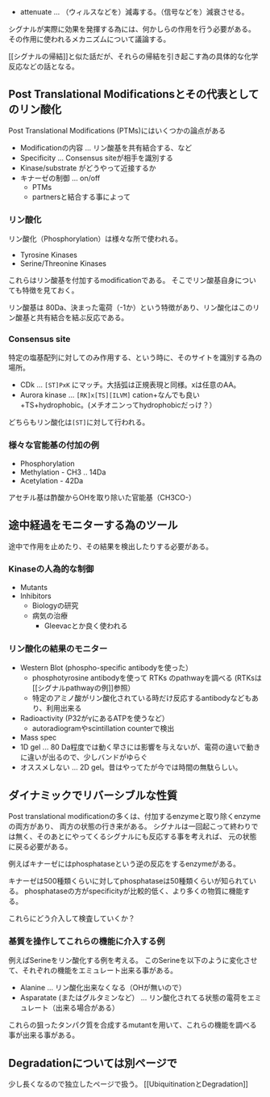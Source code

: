 - attenuate ... （ウィルスなどを）減毒する。（信号などを）減衰させる。

シグナルが実際に効果を発揮する為には、何かしらの作用を行う必要がある。
その作用に使われるメカニズムについて議論する。

[[シグナルの帰結]]と似た話だが、それらの帰結を引き起こす為の具体的な化学反応などの話となる。

## Post Translational Modificationsとその代表としてのリン酸化

Post Translational Modifications (PTMs)にはいくつかの論点がある

- Modificationの内容 ... リン酸基を共有結合する、など
- Specificity ... Consensus siteが相手を識別する
- Kinase/substrate がどうやって近接するか
- キナーゼの制御 ... on/off
   - PTMs
   - partnersと結合する事によって


### リン酸化

リン酸化（Phosphorylation）は様々な所で使われる。

- Tyrosine Kinases
- Serine/Threonine Kinases

これらはリン酸基を付加するmodificationである。
そこでリン酸基自身についても特徴を見ておく。

リン酸基は 80Da、決まった電荷（-1か）という特徴があり、リン酸化はこのリン酸基と共有結合を結ぶ反応である。

### Consensus site

特定の塩基配列に対してのみ作用する、という時に、そのサイトを識別する為の場所。

- CDk ... `[ST]PxK` にマッチ。大括弧は正規表現と同様。xは任意のAA。
- Aurora kinase ... `[RK]x[TS][ILVM]` cation+なんでも良い+TS+hydrophobic。(メチオニンってhydrophobicだっけ？）

どちらもリン酸化は`[ST]`に対して行われる。

### 様々な官能基の付加の例

- Phosphorylation
- Methylation - CH3 .. 14Da
- Acetylation - 42Da

アセチル基は酢酸からOHを取り除いた官能基（CH3CO-）

## 途中経過をモニターする為のツール

途中で作用を止めたり、その結果を検出したりする必要がある。

### Kinaseの人為的な制御

- Mutants
- Inhibitors
   - Biologyの研究
   - 病気の治療
       - Gleevacとか良く使われる

### リン酸化の結果のモニター

- Western Blot (phospho-specific antibodyを使った）
    - phosphotyrosine antibodyを使って RTKs のpathwayを調べる (RTKsは[[シグナルpathwayの例]]参照）
    - 特定のアミノ酸がリン酸化されている時だけ反応するantibodyなどもあり、利用出来る
- Radioactivity (P32がγにあるATPを使うなど）
    - autoradiogramやscintillation counterで検出
- Mass spec
- 1D gel ... 80 Da程度では動く早さには影響を与えないが、電荷の違いで動きに違いが出るので、少しバンドがゆらぐ
- オススメしない ... 2D gel。昔はやってたが今では時間の無駄らしい。

## ダイナミックでリバーシブルな性質

Post translational modificationの多くは、付加するenzymeと取り除くenzymeの両方があり、
両方の状態の行き来がある。
シグナルは一回起こって終わりでは無く、そのあとにやってくるシグナルにも反応する事を考えれば、
元の状態に戻る必要がある。

例えばキナーゼにはphosphataseという逆の反応をするenzymeがある。

キナーゼは500種類くらいに対してphosphataseは50種類くらいが知られている。
phosphataseの方がspecificityが比較的低く、より多くの物質に機能する。

これらにどう介入して検査していくか？

### 基質を操作してこれらの機能に介入する例

例えばSerineをリン酸化する例を考える。
このSerineを以下のように変化させて、それぞれの機能をエミュレート出来る事がある。

- Alanine ... リン酸化出来なくなる（OHが無いので）
- Asparatate (またはグルタミンなど） ... リン酸化されてる状態の電荷をエミュレート（出来る場合がある）

これらの狙ったタンパク質を合成するmutantを用いて、これらの機能を調べる事が出来る事がある。

## Degradationについては別ページで

少し長くなるので独立したページで扱う。
[[UbiquitinationとDegradation]]
